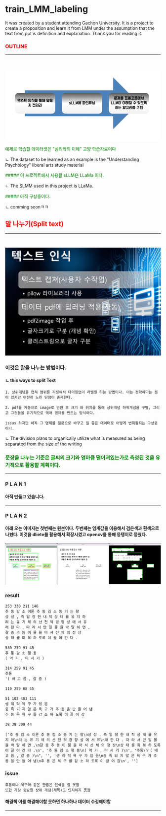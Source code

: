 # train_LMM_labeling
It was created by a student attending Gachon University. It is a project to create a proposition and learn it from LMM under the assumption that the text from ppt is definition and explanation. Thank you for reading it.

<span style="color:red">
<h3> OUTLINE </h3>
</span>

<hr>
<br>

![img](image/outline_image.png)

<span style="color:green">
 예제로 학습할 데이터셋은 "심리학의 이해" 교양 학습자료이다
</span>

 ㄴ The dataset to be learned as an example is the "Understanding Psychology" liberal arts study material


<span style="color:green">
##### 이 프로젝트에서 사용될 sLLM은 LLaMa 이다.
</span>

 ㄴ The SLMM used in this project is LLaMa.


<span style="color:green">
##### 아직 구상중이다.
</span>

 ㄴ comming soonㅋㅋ


<span style="color:red">
<h2> 말 나누기(Split text) </h2>
</span>

<hr>
<br>



![img](image/split_list.png)

### 이것은 말을 나누는 방법이다.
#### ㄴ this ways to split Text 

    1. 상위개념을 캡쳐 범위를 지정해서 타이핑없이 라벨링 하는 방법이다. 이는 정확하다는 점이 있지만 여전히 느린 단점이 존재한다.

    2. pdf를 자동으로 image로 변환 후 크기 와 위치를 통해 상위개념 하위개념을 구별, 그리고 그것들을 유기적으로 엮어 명제를 만드는 방식이다.

    issus 하지만 아직 그 명제를 질문으로 바꾸고 질 좋은 데이터로 어떻게 변화할지는 구상중이다.

ㄴ The division plans to organically utilize what is measured as being separated from the size of the writing


<span style="color:green">
<h3>
문장을 나누는 기준은 글씨의 크기와 얼마큼 떨어져있는가로 측정된 것을 유기적으로 활용할 계획이다.
</h3>
</span>

<hr>

### P L A N 1

#### 아직 만들고 있습니다.

<hr>

### P L A N 2

#### 아래 오는 이미지는 첫번째는 원본이다. 두번째는 임계값을 이용해서 검은색과 흰색으로 나눴다. 이것을 dliete를 활용해서 확장시켰고 opencv를 통해 뭉탱이로 뭉쳤다.


![img](image/github_detect_text_clusting.png)

### result
```
253 330 211 146
추 동 감 소 이론 추 동 김 소 동 기 는 항
상 성 , 즉 일 정 한 내 적 상 태 를 유 지 하
려 는 유 기 체 의 선 천 적 경 향 성 에 서 유
래 한 다 . 따 라 서 만 일 물 을 박 탈 하 면 ,
갈 증 추 동 이 물 을 마 셔 신 체 의 정 상
상 태 를 회 복 하 도록 이 끌 어 간 다 .

530 259 91 45
추 통 감 소 행 동
( 먹 기 , 마 시 기 )

314 259 91 45
추통
'( 배 고 픔 , 갈 증 )

110 259 68 45

51 102 403 111
생 리 적 욕 구 가 있 음
충 족 되 지 않 은 욕 구 가 추 동 을 만 들 어 냄
추 동 은 욕 구 를 감 소 하 도록 이 끌 어 감

38 38 309 44

['추 동 감 소 이론 추 동 김 소 동 기 는 항\n상 성 , 즉 일 정 한 내 적 상 태 를 유 지 하\n려 는 유 기 체 의 선 천 적 경 향 성 에 서 유\n래 한 다 . 따 라 서 만 일 물 을 박 탈 하 면 ,\n갈 증 추 동 이 물 을 마 셔 신 체 의 정 상\n상 태 를 회 복 하 도록 이 끌 어 간 다 .\n', '추 통 감 소 행 동\n( 먹 기 , 마 시 기 )\n', "추통\n'( 배 고 픔 , 갈 증 )\n", '', '생 리 적 욕 구 가 있 음\n충 족 되 지 않 은 욕 구 가 추 동 을 만 들 어 냄\n추 동 은 욕 구 를 감 소 하 도록 이 끌 어 감\n', '']
```

### issue

    추통이나 욕구와 같은 한글은 인식을 잘 못함
    또한 가장 중요한 상위 개념(제목)도 인지하지 못함


#### 해결책 이를 해결해야함 못하면 하나하나 데이터 수정해야함

<hr>